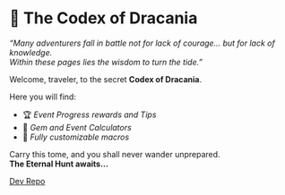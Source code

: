 # 📜 The Codex of Dracania  

*“Many adventurers fall in battle not for lack of courage… but for lack of knowledge.  
Within these pages lies the wisdom to turn the tide.”*  

Welcome, traveler, to the secret **Codex of Dracania**.  

Here you will find:  
- 🏆 *Event Progress rewards and Tips*  
- 🧮 *Gem and Event Calculators*
- 🤖 *Fully customizable macros*  

Carry this tome, and you shall never wander unprepared.  
**The Eternal Hunt awaits…**

[Dev Repo](https://github.com/Lucifer0885/Codex-of-Dracania-dev)
